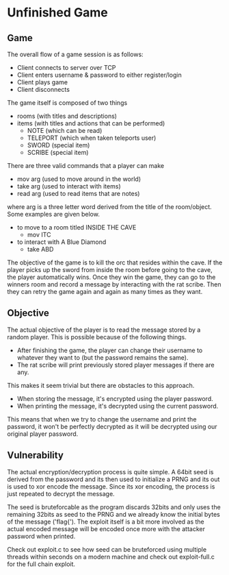# Unfinished Game

## Game

The overall flow of a game session is as follows:

* Client connects to server over TCP
* Client enters username & password to either register/login
* Client plays game
* Client disconnects

The game itself is composed of two things

* rooms (with titles and descriptions)
* items (with titles and actions that can be performed)
    * NOTE (which can be read)
    * TELEPORT (which when taken teleports user)
    * SWORD (special item)
    * SCRIBE (special item)

There are three valid commands that a player can make

* mov arg (used to move around in the world)
* take arg (used to interact with items)
* read arg (used to read items that are notes)

where arg is a three letter word derived from the title of the
room/object. Some examples are given below.

* to move to a room titled INSIDE THE CAVE
    * mov ITC
* to interact with A Blue Diamond
    * take ABD

The objective of the game is to kill the orc that resides within
the cave. If the player picks up the sword from inside the room
before going to the cave, the player automatically wins. Once they
win the game, they can go to the winners room and record a message
by interacting with the rat scribe. Then they can retry the game
again and again as many times as they want.


## Objective

The actual objective of the player is to read the message stored by
a random player. This is possible because of the following things.

* After finishing the game, the player can change their username to
whatever they want to (but the password remains the same).
* The rat scribe will print previously stored player messages if there
are any.

This makes it seem trivial but there are obstacles to this approach.

* When storing the message, it's encrypted using the player password.
* When printing the message, it's decrypted using the current password.

This means that when we try to change the username and print the password,
it won't be perfectly decrypted as it will be decrypted using our original
player password.

## Vulnerability

The actual encryption/decryption process is quite simple. A 64bit seed is
derived from the password and its then used to initialize a PRNG and its
out is used to xor encode the message. Since its xor encoding, the process
is just repeated to decrypt the message.

The seed is bruteforcable as the program discards 32bits and only uses the
remaining 32bits as seed to the PRNG and we already know the initial bytes
of the message ('flag{'). The exploit itself is a bit more involved as the
actual encoded message will be encoded once more with the attacker password
when printed.

Check out exploit.c to see how seed can be bruteforced using multiple threads
within seconds on a modern machine and check out exploit-full.c for the full
chain exploit.


